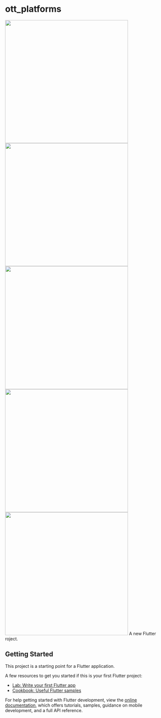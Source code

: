 # ott_platforms


<img src="https://user-images.githubusercontent.com/113710907/196864098-7859c577-c1cb-4f00-affc-7b233a7a0e32.mp4" height="400">
<img src="https://user-images.githubusercontent.com/113710907/196864067-94623ad5-b24f-402d-837d-22d5228be2c5.jpg" width="400">
<img src="https://user-images.githubusercontent.com/113710907/196864076-378a4fa4-8d26-4584-953e-0425560d99bb.jpg" width="400">
<img src="https://user-images.githubusercontent.com/113710907/196864085-1bd2f081-879b-472f-9c78-a95db5b321b8.jpg" width="400">
<img src="https://user-images.githubusercontent.com/113710907/196864126-84af3fc6-dad0-4123-b81e-2972fd0bc144.jpg" width="400">
A new Flutter roject.

## Getting Started

This project is a starting point for a Flutter application.

A few resources to get you started if this is your first Flutter project:

- [Lab: Write your first Flutter app](https://docs.flutter.dev/get-started/codelab)
- [Cookbook: Useful Flutter samples](https://docs.flutter.dev/cookbook)

For help getting started with Flutter development, view the
[online documentation](https://docs.flutter.dev/), which offers tutorials,
samples, guidance on mobile development, and a full API reference.
